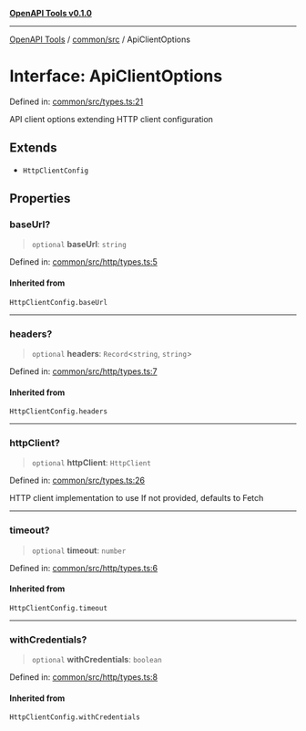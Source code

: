 [**OpenAPI Tools v0.1.0**](../../../README.md)

***

[OpenAPI Tools](../../../modules.md) / [common/src](../README.md) / ApiClientOptions

# Interface: ApiClientOptions

Defined in: [common/src/types.ts:21](https://github.com/Arthurmtro/openapi-tools/blob/0ec5b52fff16ef5ddecd361e9df5c625e089b42f/packages/common/src/types.ts#L21)

API client options extending HTTP client configuration

## Extends

- `HttpClientConfig`

## Properties

### baseUrl?

> `optional` **baseUrl**: `string`

Defined in: [common/src/http/types.ts:5](https://github.com/Arthurmtro/openapi-tools/blob/0ec5b52fff16ef5ddecd361e9df5c625e089b42f/packages/common/src/http/types.ts#L5)

#### Inherited from

`HttpClientConfig.baseUrl`

***

### headers?

> `optional` **headers**: `Record`\<`string`, `string`\>

Defined in: [common/src/http/types.ts:7](https://github.com/Arthurmtro/openapi-tools/blob/0ec5b52fff16ef5ddecd361e9df5c625e089b42f/packages/common/src/http/types.ts#L7)

#### Inherited from

`HttpClientConfig.headers`

***

### httpClient?

> `optional` **httpClient**: `HttpClient`

Defined in: [common/src/types.ts:26](https://github.com/Arthurmtro/openapi-tools/blob/0ec5b52fff16ef5ddecd361e9df5c625e089b42f/packages/common/src/types.ts#L26)

HTTP client implementation to use
If not provided, defaults to Fetch

***

### timeout?

> `optional` **timeout**: `number`

Defined in: [common/src/http/types.ts:6](https://github.com/Arthurmtro/openapi-tools/blob/0ec5b52fff16ef5ddecd361e9df5c625e089b42f/packages/common/src/http/types.ts#L6)

#### Inherited from

`HttpClientConfig.timeout`

***

### withCredentials?

> `optional` **withCredentials**: `boolean`

Defined in: [common/src/http/types.ts:8](https://github.com/Arthurmtro/openapi-tools/blob/0ec5b52fff16ef5ddecd361e9df5c625e089b42f/packages/common/src/http/types.ts#L8)

#### Inherited from

`HttpClientConfig.withCredentials`
